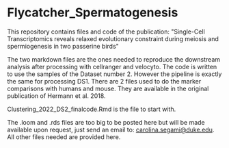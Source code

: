 # Flycatcher_Spermatogenesis
This repository contains files and code of the publication: "Single-Cell Transcriptomics reveals relaxed evolutionary constraint during meiosis and spermiogenesis in two passerine birds"

The two markdown files are the ones needed to reproduce the downstream analysis after processing with cellranger and velocyto. The code is written to use the samples of the Dataset number 2. However the pipeline is exactly the same for processing DS1. There are 2 files used to do the marker comparisons with humans and mouse. They are available in the original publication of Hermann et al. 2018.

Clustering_2022_DS2_finalcode.Rmd is the file to start with. 

The .loom and .rds files are too big to be posted here but will be made available upon request, just send an email to: carolina.segami@duke.edu. All other files needed are provided here.
